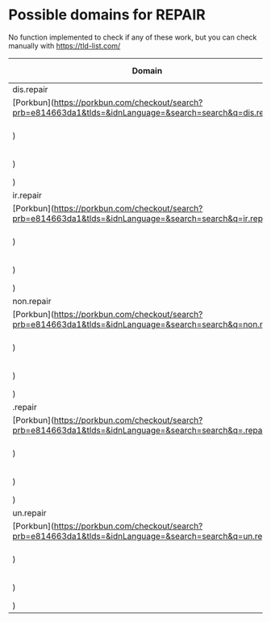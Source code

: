 # Possible domains for REPAIR

No function implemented to check if any of these work, but you can check manually with https://tld-list.com/

| Domain | Porkbun | NameCheap | Google Domains |
|---|---|---|---|
| dis.repair | [Porkbun](https://porkbun.com/checkout/search?prb=e814663da1&tlds=&idnLanguage=&search=search&q=dis.repair) | [Namecheap](https://www.namecheap.com/domains/registration/results/?domain=dis.repair) | [Google](https://domains.google.com/registrar/search?searchTerm=dis.repair) |
| ir.repair | [Porkbun](https://porkbun.com/checkout/search?prb=e814663da1&tlds=&idnLanguage=&search=search&q=ir.repair) | [Namecheap](https://www.namecheap.com/domains/registration/results/?domain=ir.repair) | [Google](https://domains.google.com/registrar/search?searchTerm=ir.repair) |
| non.repair | [Porkbun](https://porkbun.com/checkout/search?prb=e814663da1&tlds=&idnLanguage=&search=search&q=non.repair) | [Namecheap](https://www.namecheap.com/domains/registration/results/?domain=non.repair) | [Google](https://domains.google.com/registrar/search?searchTerm=non.repair) |
| .repair | [Porkbun](https://porkbun.com/checkout/search?prb=e814663da1&tlds=&idnLanguage=&search=search&q=.repair) | [Namecheap](https://www.namecheap.com/domains/registration/results/?domain=.repair) | [Google](https://domains.google.com/registrar/search?searchTerm=.repair) |
| un.repair | [Porkbun](https://porkbun.com/checkout/search?prb=e814663da1&tlds=&idnLanguage=&search=search&q=un.repair) | [Namecheap](https://www.namecheap.com/domains/registration/results/?domain=un.repair) | [Google](https://domains.google.com/registrar/search?searchTerm=un.repair) |
